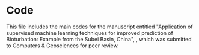 # Code
This file includes the main codes for the manuscript entitled "Application of supervised machine learning techniques for improved prediction of Bioturbation: Example from the Subei Basin, China", , which was submitted to Computers &amp; Geosciences for peer review.
